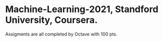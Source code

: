 # Machine-Learning-2021, Standford University, Coursera.
Assigments are all completed by Octave with 100 pts.

